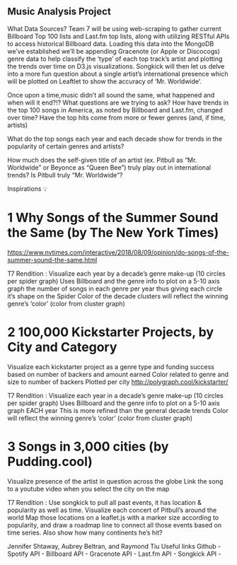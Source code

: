 ## Music Analysis Project
What Data Sources?
Team 7 will be using web-scraping to gather current Billboard Top 100 lists and Last.fm top lists, along with utilizing RESTful APIs to access historical Billboard data. Loading this data into the MongoDB we’ve established we’ll be appending Gracenote (or Apple or Discocogs) genre data to help classify the ‘type’ of each top track’s artist and plotting the trends over time on D3.js visualizations. Songkick will then let us delve into a more fun question about a single artist’s international presence which will be plotted on Leaftlet to show the accuracy of ‘Mr. Worldwide’.

Once upon a time,music didn’t all sound the same, what happened and when will it end?!? 
What questions are we trying to ask?
How have trends in the top 100 songs in America, as noted by Billboard and Last.fm, changed over time?
Have the top hits come from more or fewer genres (and, if time, artists)

What do the top songs each year and each decade show for trends in the popularity of certain genres and artists?

How much does the self-given title of an artist (ex. Pitbull as “Mr. Worldwide” or Beyonce as “Queen Bee”) truly play out in international trends?
Is Pitbull truly “Mr. Worldwide”? 

Inspirations 💡
# 1 Why Songs of the Summer Sound the Same (by The New York Times) 
https://www.nytimes.com/interactive/2018/08/09/opinion/do-songs-of-the-summer-sound-the-same.html




T7 Rendition :
Visualize each year by a decade’s genre make-up (10 circles per spider graph)
Uses Billboard and the genre info to plot on a 5-10 axis graph the number of songs in each genre per year thus giving each circle it’s shape on the Spider
Color of the decade clusters will reflect the winning genre’s ‘color’ (color from cluster graph)







# 2  100,000 Kickstarter Projects, by City and Category 
Visualize each kickstarter project as a genre type and funding success based on number of backers and amount earned
Color related to genre and size to number of backers
Plotted per city
http://polygraph.cool/kickstarter/


T7 Rendition :
Visualize each year in a decade’s genre make-up (10 circles per spider graph)
Uses Billboard and the genre info to plot on a 5-10 axis graph EACH year
This is more refined than the general decade trends
Color will reflect the winning genre’s ‘color’ (color from cluster graph)



# 3 Songs in 3,000 cities (by Pudding.cool) 
Visualize presence of the artist in question across the globe
Link the song to a youtube video when you select the city on the map



T7 Rendition :
Use songkick to pull all past events, it has location & popularity as well as time. 
Visualize each concert of Pitbull’s around the world
Map those locations on a leaflet.js with a marker size according to popularity, and draw a roadmap line to connect all those events based on time series.
Also show how many continents he’s hit?

Jennifer Shtaway, Aubrey Beltran, and Raymond Tiu
Useful links
Github -      Spotify API -        Billboard API - 
Gracenote API  -   Last.fm API -    Songkick API -
